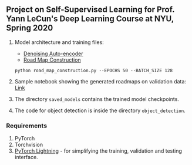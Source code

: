 ## Project on Self-Supervised Learning for Prof. Yann LeCun's Deep Learning Course at NYU, Spring 2020
 
1. Model architecture and training files:

   - [Denoising Auto-encoder](https://github.com/MrinalJain17/ssl-project/blob/master/denoising_autoencoder.py)
   - [Road Map Construction](https://github.com/MrinalJain17/ssl-project/blob/master/road_map_construction.py)

   ```
   python road_map_construction.py --EPOCHS 50 --BATCH_SIZE 128
   ```

2. Sample notebook showing the generated roadmaps on validation data: [Link](https://github.com/MrinalJain17/ssl-project/blob/master/road_map_construction.ipynb)

3. The directory `saved_models` contains the trained model checkpoints.

4. The code for object detection is inside the directory `object_detection`.

### Requirements

1. PyTorch
2. Torchvision
3. [PyTorch Lightning](https://github.com/PyTorchLightning/pytorch-lightning) - for simplifying the training, validation and testing interface.
